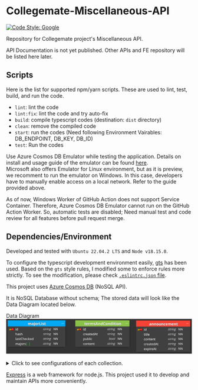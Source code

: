 # Collegemate-Miscellaneous-API

[![Code Style: Google](https://img.shields.io/badge/code%20style-google-blueviolet.svg)](https://github.com/google/gts)

Repository for Collegemate project's Miscellaneous API.

API Documentation is not yet published.
Other APIs and FE repository will be listed here later.

## Scripts

Here is the list for supported npm/yarn scripts. These are used to lint, test, build, and run the code.

- `lint`: lint the code
- `lint:fix`: lint the code and try auto-fix
- `build`: compile typescript codes (destination: `dist` directory)
- `clean`: remove the compiled code
- `start`: run the codes (Need following Environment Vairables: DB_ENDPOINT, DB_KEY, DB_ID)
- `test`: Run the codes

Use Azure Cosmos DB Emulator while testing the application.
Details on install and usage guide of the emulator can be found [here](https://docs.microsoft.com/en-us/azure/cosmos-db/local-emulator?tabs=ssl-netstd21).  
Microsoft also offers Emulator for Linux environment, but as it is preview, we recomment to run the emulator on Windows.
In this case, developers have to manually enable access on a local network.
Refer to the guide provided above.

As of now, Windows Worker of GitHub Action does not support Service Container.
Therefore, Azure Cosmos DB Emulator cannot run on the GitHub Action Worker.
So, automatic tests are disabled; Need manual test and code review for all features before pull request merge.

## Dependencies/Environment

Developed and tested with `Ubuntu 22.04.2 LTS` and `Node v18.15.0`.

To configure the typescript development environment easily, [gts](https://github.com/google/gts) has been used.
Based on the `gts` style rules, I modified some to enforce rules more strictly.
To see the modification, please check [`.eslintrc.json` file](https://github.com/hyecheol123/Collegemate-Miscellaneous-API/blob/main/.eslintrc.json).

This project uses [Azure Cosmos DB](https://docs.microsoft.com/en-us/azure/cosmos-db/introduction) (NoSQL API).

It is NoSQL Database without schema; The stored data will look like the Data Diagram located below.

Data Diagram
![ERD.png](img/ERD.png)

<details>
  <summary>Click to see configurations of each collection.</summary>

  Configuration of `majorList` Collection

```JavaScript
{
  id: 'majorList',
  indexingPolicy: {
    indexingMode: 'consistent',
    automatic: true,
    includedPaths: [{path: '/*'}],
    excludedPaths: [
      {path: '/hash/?'},
      {path: '/major/?'},
      {path: '/lastChecked/?'},
      {path: '/"_etag"/?'},
    ],
  },
}
```

Configuration of `termsAndCondition` Collection

```JavaScript
{
  id: 'termsAndCondition',
  indexingPolicy: {
    indexingMode: 'consistent',
    automatic: true,
    includedPaths: [{path: '/*'}],
    excludedPaths: [{path: '/content/?'}, {path: '/"_etag"/?'}],
  }
}
```

Configuration of `announcement` Collection

```JavaScript
{
  id: 'announcement',
  indexingPolicy: {
    indexingMode: 'consistent',
    automatic: true,
    includedPaths: [{path: '/*'}],
    excludedPaths: [
      {path: '/title/?'},
      {path: '/content/?'},
      {path: '/"_etag"/?'},
    ],
  },
}
```

</details>

[Express](https://expressjs.com/) is a web framework for node.js.
This project used it to develop and maintain APIs more conveniently.